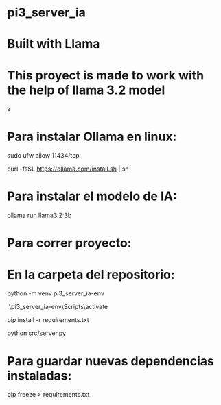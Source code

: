 # pi3_server_ia
# Built with Llama
# This proyect is made to work with the help of llama 3.2 model
z
# Para instalar Ollama en linux:

sudo ufw allow 11434/tcp

curl -fsSL https://ollama.com/install.sh | sh

# Para instalar el modelo de IA:

ollama run llama3.2:3b

# Para correr proyecto:
# En la carpeta del repositorio:

python -m venv pi3_server_ia-env

.\pi3_server_ia-env\Scripts\activate

pip install -r requirements.txt

python src/server.py

# Para guardar nuevas dependencias instaladas:

pip freeze > requirements.txt